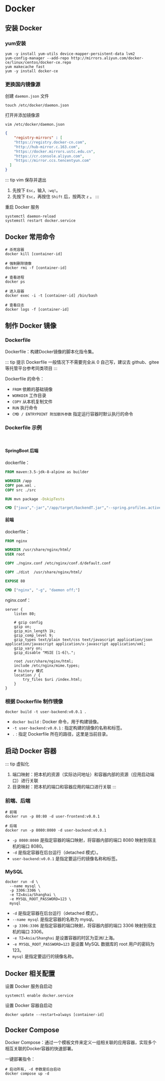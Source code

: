 # Docker

## 安装 Docker

### yum安装

```shell
yum -y install yum-utils device-mapper-persistent-data lvm2
yum-config-manager --add-repo http://mirrors.aliyun.com/docker-ce/linux/centos/docker-ce.repo
yum makecache fast
yum -y install docker-ce
```

### 更换国内镜像源

创建 `daemon.json` 文件

```shell
touch /etc/docker/daemon.json
```

打开并添加镜像源

```shell
vim /etc/docker/daemon.json
```

```json
{
    "registry-mirrors" : [
    "https://registry.docker-cn.com",
    "http://hub-mirror.c.163.com",
    "https://docker.mirrors.ustc.edu.cn",
    "https://cr.console.aliyun.com",
    "https://mirror.ccs.tencentyun.com"
  ]
}
```
::: tip vim 保存并退出
1. 先按下 `Esc`，输入 `:wq!`。
2. 先按下 `Esc`，再按住 `Shift` 后，按两次 `z` 。
:::

重启 Docker 服务

```shell
systemctl daemon-reload
systemstl restart docker.service
```

## Docker 常用命令

```shell
# 杀死容器
docker kill [container-id]

# 强制删除镜像
docker rmi -f [container-id]

# 查看进程
docker ps

# 进入容器
docker exec -i -t [container-id] /bin/bash

# 查看日志
docker logs -f [container-id]
```

## 制作 Docker 镜像

### Dockerfile

Dockerfile：构建Docker镜像的脚本化指令集。

::: tip 提示
Dockerfile 一般情况下不需要完全从 0 自己写，建议去 github、gitee 等托管平台参考同类项目
:::

Dockerfile 的命令：

* `FROM` 依赖的基础镜像
* `WORKDIR` 工作目录
* `COPY` 从本机复制文件
* `RUN` 执行命令
* `CMD / ENTRYPOINT 附加额外参数` 指定运行容器时默认执行的命令

### Dockerfile 示例
 <br/>

#### SpringBoot 后端

dockerfile：

```dockerfile
FROM maven:3.5-jdk-8-alpine as builder

WORKDIR /app
COPY pom.xml .
COPY src ./src

RUN mvn package -DskipTests

CMD ["java","-jar","/app/target/backendT.jar","--spring.profiles.active=prod"]
```

#### 前端

dockerfile：

```dockerfile
FROM nginx

WORKDIR /usr/share/nginx/html/
USER root

COPY ./nginx.conf /etc/nginx/conf.d/default.conf

COPY ./dist  /usr/share/nginx/html/

EXPOSE 80

CMD ["nginx", "-g", "daemon off;"]
```

nginx.conf：

```nginx
server {
    listen 80;

    # gzip config
    gzip on;
    gzip_min_length 1k;
    gzip_comp_level 9;
    gzip_types text/plain text/css text/javascript application/json application/javascript application/x-javascript application/xml;
    gzip_vary on;
    gzip_disable "MSIE [1-6]\.";

    root /usr/share/nginx/html;
    include /etc/nginx/mime.types;
    # history 模式
    location / {
        try_files $uri /index.html;
    }
}
```

### 根据 Dockerfile 制作镜像

```shell
docker build -t user-backend:v0.0.1 .
```
* `docker build` : Docker 命令，用于构建镜像。 
* `-t user-backend:v0.0.1` : 指定构建的镜像的名称和标签。 
* `.` : 指定 Dockerfile 所在的路径，这里是当前目录。

## 启动 Docker 容器

::: tip 虚拟化
1. 端口映射：把本机的资源（实际访问地址）和容器内部的资源（应用启动端口）进行关联
2. 目录映射：把本机的端口和容器应用的端口进行关联
:::

### 前端、后端

```shell
# 前端
docker run -p 80:80 -d user-frontend:v0.0.1

# 后端
docker run -p 8080:8080 -d user-backend:v0.0.1
```
* `-p 8080:8080` 是指定容器的端口映射，将容器内部的端口 8080 映射到宿主机的端口 8080。
* `-d` 是指定容器在后台运行（detached 模式）。
* `user-backend:v0.0.1` 是指定要运行的镜像名称和标签。

### MySQL

```shell
docker run -d \						
  --name mysql \					
  -p 3306:3306 \ 					
  -e TZ=Asia/Shanghai \
  -e MYSQL_ROOT_PASSWORD=123 \
  mysql
```
* `-d` 是指定容器在后台运行（detached 模式）。
* `--name mysql` 是指定容器的名称为 mysql。
* `-p 3306:3306` 是指定容器的端口映射，将容器内部的端口 3306 映射到宿主机的端口 3306。
* `-e TZ=Asia/Shanghai` 是设置容器的时区为亚洲/上海。
* `-e MYSQL_ROOT_PASSWORD=123` 是设置 MySQL 数据库的 root 用户的密码为 123。
* `mysql` 是指定要运行的镜像名称。

## Docker 相关配置

设置 Docker 服务自启动

```shell
systemctl enable docker.service
```

设置 Docker 容器自启动

```shell
docker update --restart=always [container-id]
```

## Docker Compose

Docker Compose：通过一个模板文件来定义一组相关联的应用容器，实现多个相互关联的Docker容器的快速部署。

一键部署指令：

```shell
# 启动所有, -d 参数是后台启动
docker compose up -d
```
